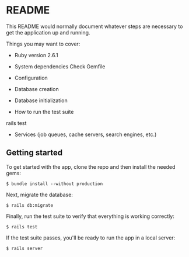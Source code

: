 # README

This README would normally document whatever steps are necessary to get the
application up and running.

Things you may want to cover:

* Ruby version 2.6.1

* System dependencies Check Gemfile

* Configuration

* Database creation

* Database initialization

* How to run the test suite 

rails test

* Services (job queues, cache servers, search engines, etc.)

## Getting started

To get started with the app, clone the repo and then install the needed gems:

```
$ bundle install --without production
```

Next, migrate the database:

```
$ rails db:migrate
```

Finally, run the test suite to verify that everything is working correctly:

```
$ rails test
```

If the test suite passes, you'll be ready to run the app in a local server:

```
$ rails server